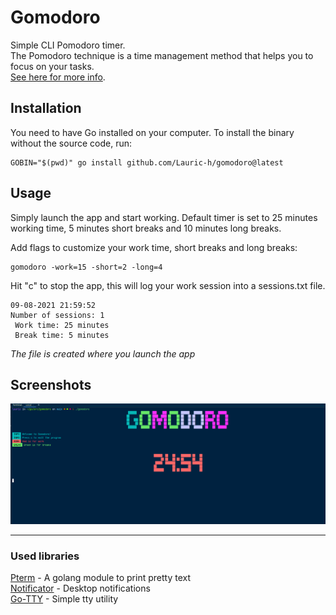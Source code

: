 # Gomodoro
Simple CLI Pomodoro timer.  
The Pomodoro technique is a time management method that helps you to focus on your tasks.  
[See here for more info](https://en.wikipedia.org/wiki/Pomodoro_Technique).

## Installation
You need to have Go installed on your computer.
To install the binary without the source code, run:
```
GOBIN="$(pwd)" go install github.com/Lauric-h/gomodoro@latest
```

## Usage
Simply launch the app and start working. 
Default timer is set to 25 minutes working time, 5 minutes short breaks and 10 minutes long breaks.

Add flags to customize your work time, short breaks and long breaks:  
```
gomodoro -work=15 -short=2 -long=4
```

Hit "c" to stop the app, this will log your work session into a sessions.txt file.

```
09-08-2021 21:59:52
Number of sessions: 1
 Work time: 25 minutes
 Break time: 5 minutes
```
*The file is created where you launch the app*

## Screenshots
![screenshot](./screenshot.png)
***
### Used libraries
[Pterm](https://github.com/pterm/pterm#-examples) - A golang module to print pretty text  
[Notificator](https://github.com/0xAX/notificator) - Desktop notifications  
[Go-TTY](https://github.com/mattn/go-tty) - Simple tty utility  